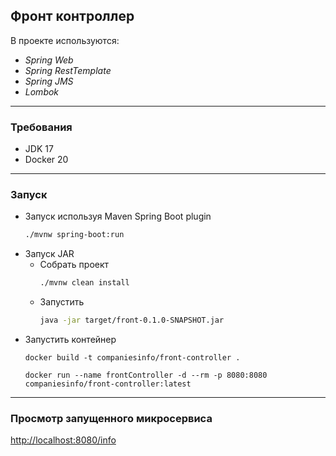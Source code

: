 Фронт контроллер
----------------

В проекте используются:

- _Spring Web_
- _Spring RestTemplate_
- _Spring JMS_
- _Lombok_

___

### Требования

- JDK 17
- Docker 20

---

### Запуск
* Запуск используя Maven Spring Boot plugin
    ```bash
    ./mvnw spring-boot:run
    ```
* Запуск JAR
  * Собрать проект
      ```bash
      ./mvnw clean install
      ```
  * Запустить
      ```bash
      java -jar target/front-0.1.0-SNAPSHOT.jar
      ```
* Запустить контейнер
  ```shell
  docker build -t companiesinfo/front-controller .
  ```
  ```shell
  docker run --name frontController -d --rm -p 8080:8080 companiesinfo/front-controller:latest
  ```

___

### Просмотр запущенного микросервиса
[http://localhost:8080/info](http://localhost:8080/info)